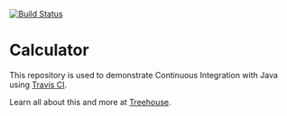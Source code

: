 [![Build Status](https://travis-ci.org/aharlow55/java-calculator.svg?branch=master)](https://travis-ci.org/aharlow55/java-calculator)

# Calculator

This repository is used to demonstrate Continuous Integration with Java using [Travis CI](http://travis-ci.org).

Learn all about this and more at [Treehouse](https://teamtreehouse.com).